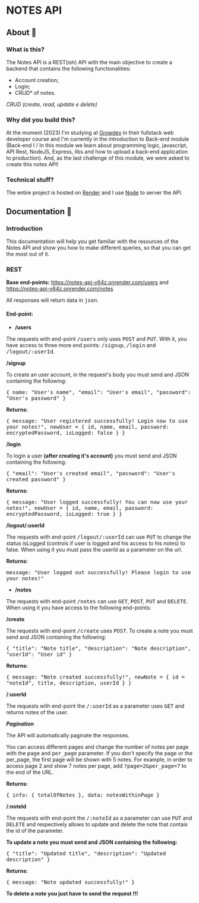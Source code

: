 # NOTES API

## About :thinking:

### What is this? 

The Notes API is a REST(ish) API with the main objective to create a backend that contains the following functionalities:

- Account creation;
- Login;
- CRUD\* of notes.

_CRUD (create, read, update e delete)_

### Why did you build this?

At the moment (2023) I'm studying at [Growdev](https://www.growdev.com.br/) in their fullstack web developer course and I'm currently in the introduction to Back-end module (Back-end I / In this module we learn about programming logic, javascript, API
Rest, NodeJS, Express, libs and how to upload a back-end application to production). And, as the last challenge of this module, we were asked to create this notes API!

### Technical stuff?

The entire project is hosted on [Render](https://render.com/) and I use [Node](https://nodejs.org/en) to server the API.


## Documentation :page_facing_up:

### Introduction

This documentation will help you get familiar with the resources of the Notes API and show you how to make different queries, so that you can get the most out of it.

### REST

**Base end-points:** https://notes-api-v64z.onrender.com/users and https://notes-api-v64z.onrender.com/notes

All responses will return data in <kbd>json</kbd>.

#### End-point: 

- **/users**

The requests with end-point <kbd>/users</kbd> only uses <kbd>POST</kbd> and <kbd>PUT</kbd>. With it, you have access to three more end points: <kbd>/signup</kbd>, <kbd>/login</kbd> and <kbd>/logout/:userId</kbd>.

**/signup**

To create an user account, in the request's body you must send and JSON containing the following:

<kbd>{ name: "User's name", "email": "User's email", "password": "User's password" }</kbd>

**Returns:**

<kbd>{
    message: "User registered successfully! Login now to use your notes!",
    newUser = {
        id,
        name,
        email,
        password: encryptedPassword,
        isLogged: false
    }
}</kbd>


**/login**

To login a user **(after creating it's account)** you must send and JSON containing the following:

<kbd>{ "email": "User's created email", "password": "User's created password" }</kbd>

**Returns:**

<kbd>{
    message: "User logged successfully! You can now use your notes!",
    newUser = {
        id,
        name,
        email,
        password: encryptedPassword,
        isLogged: true
    }
}</kbd>

**/logout/:userId**

The requests with end-point <kbd>/logout/:userId</kbd> can use <kbd>PUT</kbd> to change the status isLogged (controls if user is logged and his access to his notes) to false. When using it you must pass the userId as a parameter on the url.

**Returns:**

<kbd>message: "User logged out successfully! Please login to use your notes!"</kbd>


- **/notes**

The requests with end-point <kbd>/notes</kbd> can use <kbd>GET</kbd>, <kbd>POST</kbd>, <kbd>PUT</kbd> and <kbd>DELETE</kbd>.
When using it you have access to the following end-points:

**/create**

The requests with end-point <kbd>/create</kbd> uses <kbd>POST</kbd>. To create a note you must send and JSON containing the following:

<kbd>{ "title": "Note title", "description": "Note description", "userId": "User id" }</kbd>

**Returns:**

<kbd>{
    message: "Note created successfully!",
    newNote = {
        id = "noteId",
        title,
        description,
        userId
    }
}</kbd>

**/:userId**

The requests with end-point the <kbd>/:userId</kbd> as a parameter uses <kbd>GET</kbd> and returns notes of the user.

***Pagination***

The API will automatically paginate the responses.

You can access different pages and change the number of notes per page with the <kbd>page</kbd> and <kbd>per_page</kbd> parameter. If you don't specify the page or the per_page, the first page will be shown with 5 notes.
For example, in order to access page 2 and show 7 notes per page, add <kbd>?page=2&per_page=7</kbd> to the end of the URL.

**Returns:**

<kbd>{ info: { totalOfNotes }, data: notesWithinPage }</kbd>

**/:noteId**

The requests with end-point the <kbd>/:noteId</kbd> as a parameter can use <kbd>PUT</kbd> and <kbd>DELETE</kbd> and respectively allows to update and delete the note that contais the id of the parameter. 

**To update a note you must send and JSON containing the following:** 

<kbd>{
  "title": "Updated title",
  "description": "Updated description"
}</kbd> 

**Returns:**

<kbd>{ message: "Note updated successfully!" }</kbd>

**To delete a note you just have to send the request !!!** 